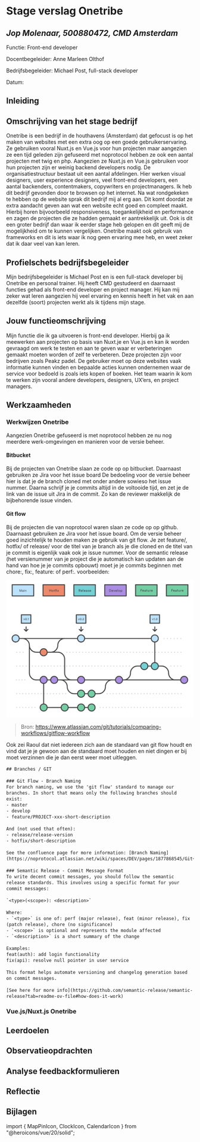 # Stage verslag Onetribe
## _Jop Molenaar, 500880472, CMD Amsterdam_

Functie: Front-end developer

Docentbegeleider: Anne Marleen Olthof

Bedrijfsbegeleider: Michael Post, full-stack developer

Datum: <!-- oplevering datum-->

## Inleiding

<!-- geef aan waarom je stage hebt gelopen bij dit bedrijf. Hoe ben je bij dit
bedrijf terecht gekomen? Hoe is de stage je bevallen? De inleiding moet de lezer
prikkelen om verder te lezen -->

## Omschrijving van het stage bedrijf

<!-- Plaatjes enzo -->

Onetribe is een bedrijf in de houthavens (Amsterdam) dat gefocust is op het maken van websites met een extra oog op een goede gebruikerservaring. Ze gebruiken vooral Nuxt.js en Vue.js voor hun projecten maar aangezien ze een tijd geleden zijn gefuseerd met noprotocol hebben ze ook een aantal projecten met twig en php. Aangezien ze Nuxt.js en Vue.js gebruiken  voor hun projecten zijn er weinig backend developers nodig. De organisatiestructuur bestaat uit een aantal afdelingen. Hier werken visual designers, user experience designers, veel front-end developers, een aantal backenders, contentmakers, copywriters en projectmanagers. 
Ik heb dit bedrijf gevonden door te browsen op het internet. Na wat rondgekeken te hebben op de website sprak dit bedrijf mij al erg aan. Dit komt doordat ze extra aandacht geven aan wat een website echt goed en compleet maakt. Hierbij horen bijvoorbeeld responsiveness, toegankelijkheid en performance en zagen de projecten die ze hadden gemaakt er aantrekkelijk uit. Ook is dit een groter bedrijf dan waar ik eerder stage heb gelopen en dit geeft mij de mogelijkheid om te kunnen vergelijken. Onetribe maakt ook gebruik van frameworks en dit is iets waar ik nog geen ervaring mee heb, en weet zeker dat ik daar veel van kan leren.  

## Profielschets bedrijfsbegeleider

Mijn bedrijfsbegeleider is Michael Post en is een full-stack developer bij Onetribe en personal trainer. Hij heeft CMD gestudeerd en daarnaast functies gehad als front-end developer en project manager. Hij kan mij zeker wat leren aangezien hij veel ervaring en kennis heeft in het vak en aan dezelfde (soort) projecten werkt als ik tijdens mijn stage. 

## Jouw functieomschrijving

Mijn functie die ik ga uitvoeren is front-end developer. Hierbij ga ik meewerken aan projecten op basis van Nuxt.je en Vue.js en kan ik worden gevraagd om werk te testen en aan te geven waar er verbeteringen gemaakt moeten worden of zelf te verbeteren. Deze projecten zijn voor bedrijven zoals Peakz padel. De gebruiker moet op deze websites vaak informatie kunnen vinden en bepaalde acties kunnen ondernemen waar de service voor bedoeld is zoals iets kopen of boeken. 
Het team waarin ik kom te werken zijn vooral andere developers, designers, UX’ers, en project managers.

## Werkzaamheden

<!-- wat heb je concreet gedaan. Een uitgebreide beschrijving van de
jouw werkzaamheden en van jouw gemaakte beroepsproducten. Laat afbeeldingen
zien van wat je hebt gemaakt en het proces erachter. TIP: Gebruik hierbij het logboek
dat je tijdens je stage hebt bijgehouden -->

### Werkwijzen Onetribe

Aangezien Onetribe gefuseerd is met noprotocol hebben ze nu nog meerdere werk-omgevingen en manieren voor de versie beheer. 

#### Bitbucket

Bij de projecten van Onetribe slaan ze code op op bitbucket.
Daarnaast gebruiken ze Jira voor het issue board
De bedoeling voor de versie beheer hier is dat je de branch cloned met onder andere sowieso het issue nummer. Daarna schrijf je je commits altijd in de voltooide tijd, en zet je de link van de issue uit Jira in de commit. Zo kan de reviewer makkelijk de bijbehorende issue vinden. 

#### Git flow

Bij de projecten die van noprotocol waren slaan ze code op op github.
Daarnaast gebruiken ze Jira voor het issue board.
Om de versie beheer goed inzichtelijk te houden maken ze gebruik van git flow.
Je zet feature/, hotfix/ of release/ voor de titel van je branch als je die cloned en de titel van je commit is eigenlijk vaak ook je issue nummer.
Voor de semantic release (het versienummer van je project die je automatisch kan updaten aan de hand van hoe je je commits opbouwt) moet je je commits beginnen met chore:, fix:, feature: of perf:. 
voorbeelden:

![Git flow](images/gitflow.png)

> Bron: https://www.atlassian.com/git/tutorials/comparing-workflows/gitflow-workflow 

Ook zei Raoul dat niet iedereen zich aan de standaard van git flow houdt en vind dat je je gewoon aan de standaard moet houden en niet dingen er bij moet verzinnen die je dan eerst weer moet uitleggen. 

```
## Branches / GIT

### Git Flow - Branch Naming
For branch naming, we use the 'git flow' standard to manage our branches. In short that means only the following branches should exist:
- master
- develop
- feature/PROJECT-xxx-short-description

And (not used that often):
- release/release-version
- hotfix/short-description

See the confluence page for more information: [Branch Naming](https://noprotocol.atlassian.net/wiki/spaces/DEV/pages/1877868545/Git+Branch+Naming)

### Semantic Release - Commit Message Format
To write decent commit messages, you should follow the semantic release standards. This involves using a specific format for your commit messages:

`<type>(<scope>): <description>`

Where:
- `<type>` is one of: perf (major release), feat (minor release), fix (patch release), chore (no significance)
- `<scope>` is optional and represents the module affected
- `<description>` is a short summary of the change

Examples:
feat(auth): add login functionality
fix(api): resolve null pointer in user service

This format helps automate versioning and changelog generation based on commit messages.

[See here for more info](https://github.com/semantic-release/semantic-release?tab=readme-ov-file#how-does-it-work)
```

### Vue.js/Nuxt.js Onetribe

## Leerdoelen

## Observatieopdrachten

## Analyse feedbackformulieren 

## Reflectie

## Bijlagen






<!-- [![N|Solid](https://cldup.com/dTxpPi9lDf.thumb.png)](https://nodesource.com/products/nsolid)

[![Build Status](https://travis-ci.org/joemccann/dillinger.svg?branch=master)](https://travis-ci.org/joemccann/dillinger) -->
<!-- 
> Placeholder for
> quotes


```
code samples
```

```sh
sh code samples
yo
```

| Tables | xx |
| ------ | ------ |
| And | [plugins/dropbox/README.md][many more] |
| GitHub | [plugins/github/README.md][PlGh] | 
 -->

<!-- images -->
<!-- etc etc -->



import { MapPinIcon, ClockIcon, CalendarIcon } from "@heroicons/vue/20/solid";

